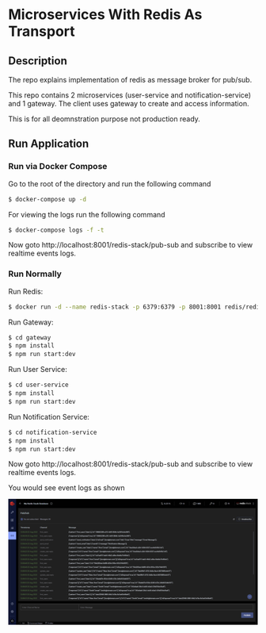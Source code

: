 # Microservices With Redis As Transport

## Description

The repo explains implementation of redis as message broker for pub/sub.

This repo contains 2 microservices (user-service and notification-service) and 1 gateway. The client uses gateway to create and access information. 

This is for all deomnstration purpose not production ready.

## Run Application

### Run via Docker Compose

Go to the root of the directory and run the following command

```sh
$ docker-compose up -d
```

For viewing the logs run the following command
```sh
$ docker-compose logs -f -t
```

Now goto http://localhost:8001/redis-stack/pub-sub and subscribe to view realtime events logs.

### Run Normally

Run Redis:

```sh
$ docker run -d --name redis-stack -p 6379:6379 -p 8001:8001 redis/redis-stack:latest

```

Run Gateway:

```sh
$ cd gateway
$ npm install
$ npm run start:dev
```

Run User Service:

```sh
$ cd user-service
$ npm install
$ npm run start:dev
```

Run Notification Service:

```sh
$ cd notification-service
$ npm install
$ npm run start:dev
```

Now goto http://localhost:8001/redis-stack/pub-sub and subscribe to view realtime events logs.

You would see event logs as shown

![event-logs](./assets/redis-events-logs.png)